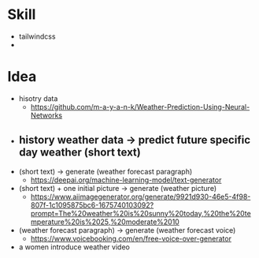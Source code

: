 # Skill

- tailwindcss
- 

# Idea

- hisotry data
    - https://github.com/m-a-y-a-n-k/Weather-Prediction-Using-Neural-Networks
- history weather data -> predict future specific day weather (short text)
    - 
- (short text) -> generate (weather forecast paragraph)
    - https://deepai.org/machine-learning-model/text-generator
- (short text) + one initial picture -> generate (weather picture)
    - https://www.aiimagegenerator.org/generate/9921d930-46e5-4f98-807f-1c1095875bc6-1675740103092?prompt=The%20weather%20is%20sunny%20today,%20the%20temperature%20is%2025,%20moderate%2010
- (weather forecast paragraph) -> generate (weather forecast voice)
    - https://www.voicebooking.com/en/free-voice-over-generator
- a women introduce weather video
